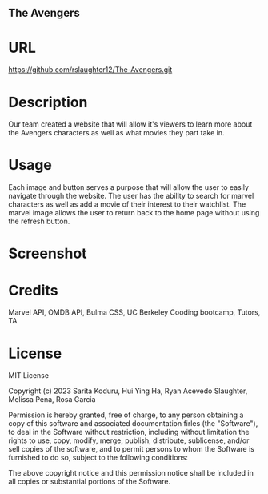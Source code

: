 ## The Avengers
# URL
https://github.com/rslaughter12/The-Avengers.git

# Description
Our team created a website that will allow it's viewers to learn more about the Avengers characters as well as what movies they part take in.

# Usage
Each image and button serves a purpose that will allow the user to easily navigate through the website. The user has the ability to search for marvel characters as well as add a movie of their interest to their watchlist. The marvel image allows the user to return back to the home page without using the refresh button.

# Screenshot

# Credits
Marvel API, OMDB API, Bulma CSS, UC Berkeley Cooding bootcamp, Tutors, TA

# License
MIT License

Copyright (c) 2023 Sarita Koduru, Hui Ying Ha, Ryan Acevedo Slaughter, Melissa Pena, Rosa Garcia

Permission is hereby granted, free of charge, to any person obtaining a copy of this software and associated documentation firles (the "Software"), to deal in the Software without restriction, including without limitation the rights to use, copy, modify, merge, publish, distribute, sublicense, and/or sell copies of the software, and to permit persons to whom the Software is furnished to do so, subject to the following conditions:

The above copyright notice and this permission notice shall be included in all copies or substantial portions of the Software.